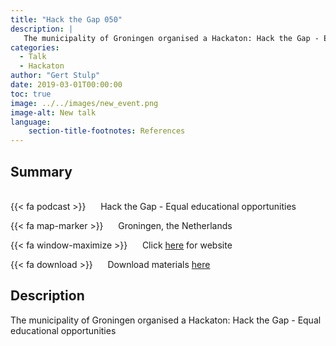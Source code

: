 ```yaml
---
title: "Hack the Gap 050"
description: |
   The municipality of Groningen organised a Hackaton: Hack the Gap - Equal educational opportunities
categories:
  - Talk
  - Hackaton
author: "Gert Stulp"
date: 2019-03-01T00:00:00
toc: true
image: ../../images/new_event.png
image-alt: New talk
language: 
    section-title-footnotes: References
---
```



## Summary 
<br>
{{< fa podcast >}} &nbsp;&nbsp;&nbsp;&nbsp; Hack the Gap - Equal educational opportunities

{{< fa map-marker >}} &nbsp;&nbsp;&nbsp;&nbsp; Groningen, the Netherlands

{{< fa window-maximize >}} &nbsp;&nbsp;&nbsp;&nbsp; Click [here](https://www.rug.nl/gmw/sociologie/80jaar/er-gaat-niets-boven-de-groningse-sociologie) for website

{{< fa download >}} &nbsp;&nbsp;&nbsp;&nbsp; Download materials [here](pdf/Hackaton.pdf)


## Description

The municipality of Groningen organised a Hackaton: Hack the Gap - Equal educational opportunities
